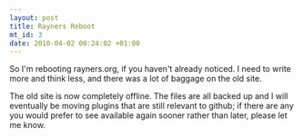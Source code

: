 ```yaml
--- 
layout: post
title: Rayners Reboot
mt_id: 3
date: 2010-04-02 00:24:02 +01:00
---
```

So I'm rebooting rayners.org, if you haven't already noticed.  I need to write more and think less, and there was a lot of baggage on the old site.

The old site is now completely offline.  The files are all backed up and I will eventually be moving plugins that are still relevant to github; if there are any you would prefer to see available again sooner rather than later, please let me know. 
